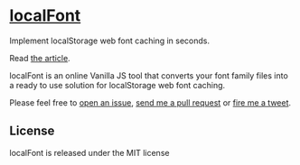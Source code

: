 # [localFont](http://jaicab.com/localFont/)
Implement localStorage web font caching in seconds.

Read [the article](http://jaicab.com/2015/03/03/introducing-localfont-a-localstorage-solution/).

localFont is an online Vanilla JS tool that converts your font family files into a ready to use solution for localStorage web font caching.

Please feel free to [open an issue](https://github.com/jaicab/localFont/issues/new), [send me a pull request](https://github.com/jaicab/localFont/compare/) or [fire me a tweet](https://twitter.com/jaicab_).

## License
localFont is released under the MIT license
